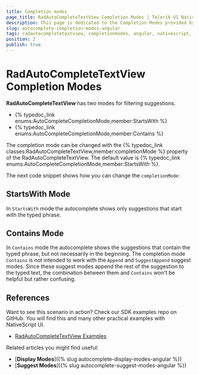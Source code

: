 ```yaml
---
title: Completion modes
page_title: RadAutoCompleteTextView Completion Modes | Telerik UI NativeScript
description: This page is dedicated to the Completion Modes provided by the RadAutoCompleteTextView control.
slug: autocomplete-completion-modes-angular
tags: radautocompletetextview, completionmodes, angular, nativescript, professional, ui
position: 2
publish: true
---
```


# RadAutoCompleteTextView Completion Modes

**RadAutoCompleteTextView** has two modes for filtering suggestions. 

- {% typedoc_link enums:AutoCompleteCompletionMode,member:StartsWith %}
- {% typedoc_link enums:AutoCompleteCompletionMode,member:Contains %}

The completion mode can be changed with the {% typedoc_link classes:RadAutoCompleteTextView,member:completionMode %} property of the RadAutoCompleteTextView. The default value is {% typedoc_link enums:AutoCompleteCompletionMode,member:StartsWith %}.

The next code snippet shows how you can change the `completionMode`:

<snippet id='angular-autocomplete-startswith-mode-html'/>
<snippet id='angular-autocomplete-startswith-mode'/>

## StartsWith Mode

In `StartsWith` mode the autocomplete shows only suggestions that start with the typed phrase.

## Contains Mode
In `Contains` mode the autocomplete shows the suggestions that contain the typed phrase, but not necessarily in the beginning.
The completion mode `Contains` is not intended to work with the `Append` and  `SuggestAppend`  suggest modes.
Since these suggest modes append the rest of the suggestion to the typed text, the combination between them and `Contains` won't be helpful but rather confusing.

## References
Want to see this scenario in action?
Check our SDK examples repo on GitHub. You will find this and many other practical examples with NativeScript UI.

* [RadAutoCompleteTextView Examples](https://github.com/telerik/nativescript-ui-samples-angular/tree/master/autocomplete/app/examples/)

Related articles you might find useful:

* [**Display Modes**]({% slug autocomplete-display-modes-angular %})
* [**Suggest Modes**]({% slug autocomplete-suggest-modes-angular %})
